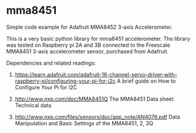 # mma8451
Simple code example for Adafruit MMA8452 3-axis Accelerometer.

This is a very basic python library for mma8451 accelerometer. 
The library was tested on Raspberry pi 2A and 3B connected to the Freescale MMA8451 3-axis accelerometer sensor, purchased from Adafruit.

Dependencies and related readings: 

1. https://learn.adafruit.com/adafruit-16-channel-servo-driver-with-raspberry-pi/configuring-your-pi-for-i2c
A brief guide on How to Configure Your Pi for I2C
  
2. http://www.nxp.com/doc/MMA8451Q
The MMA8451 Data sheet: Technical data

3. http://www.nxp.com/files/sensors/doc/app_note/AN4076.pdf
Data Manipulation and Basic Settings of the MMA8451, 2, 3Q
